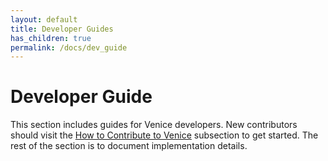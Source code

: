 ```yaml
---
layout: default
title: Developer Guides
has_children: true
permalink: /docs/dev_guide
---
```

# Developer Guide

This section includes guides for Venice developers. New contributors should visit the [How to Contribute to Venice](./how_to/how_to.md)
subsection to get started. The rest of the section is to document implementation details.